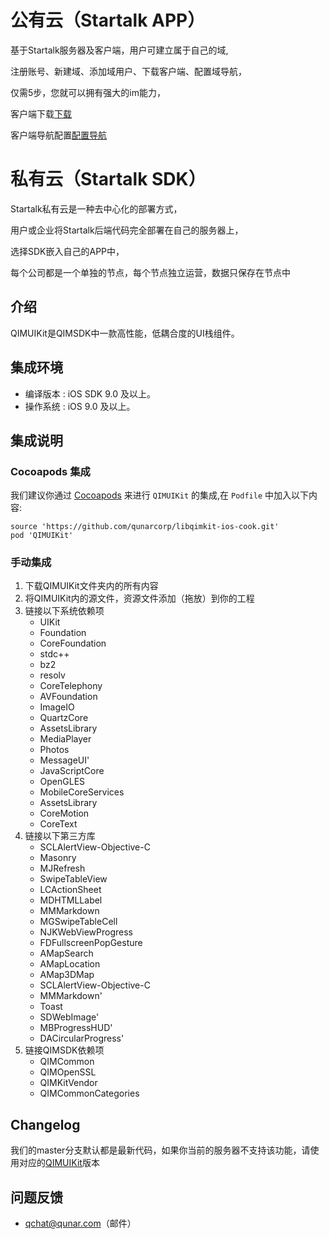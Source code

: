 公有云（Startalk APP）
=====
基于Startalk服务器及客户端，用户可建立属于自己的域,

注册账号、新建域、添加域用户、下载客户端、配置域导航，

仅需5步，您就可以拥有强大的im能力，

客户端下载[下载](https://im.qunar.com/new/#/download)


客户端导航配置[配置导航](https://im.qunar.com/new/#/platform/access_guide/manage_nav?id=manage_nav_mb)

私有云（Startalk SDK）
=====
Startalk私有云是一种去中心化的部署方式，

用户或企业将Startalk后端代码完全部署在自己的服务器上，

选择SDK嵌入自己的APP中，

每个公司都是一个单独的节点，每个节点独立运营，数据只保存在节点中

## 介绍

QIMUIKit是QIMSDK中一款高性能，低耦合度的UI栈组件。

## 集成环境
* 编译版本 : iOS SDK 9.0 及以上。
* 操作系统 : iOS 9.0 及以上。

## 集成说明

### Cocoapods 集成

我们建议你通过 [Cocoapods](https://cocoapods.org/) 来进行 `QIMUIKit` 的集成,在 `Podfile` 中加入以下内容:

```shell
source 'https://github.com/qunarcorp/libqimkit-ios-cook.git'
pod 'QIMUIKit'
```

### 手动集成

1. 下载QIMUIKit文件夹内的所有内容
2. 将QIMUIKit内的源文件，资源文件添加（拖放）到你的工程
3. 链接以下系统依赖项
    * UIKit
    * Foundation
    * CoreFoundation
    * stdc++
    * bz2
    * resolv
    * CoreTelephony
    * AVFoundation
    * ImageIO
    * QuartzCore
    * AssetsLibrary
    * MediaPlayer
    * Photos
    * MessageUI'
    * JavaScriptCore
    * OpenGLES
    * MobileCoreServices
    * AssetsLibrary
    * CoreMotion
    * CoreText
4. 链接以下第三方库
    * SCLAlertView-Objective-C
    * Masonry
    * MJRefresh
    * SwipeTableView
    * LCActionSheet
    * MDHTMLLabel
    * MMMarkdown
    * MGSwipeTableCell
    * NJKWebViewProgress
    * FDFullscreenPopGesture
    * AMapSearch
    * AMapLocation
    * AMap3DMap
    * SCLAlertView-Objective-C
    * MMMarkdown'
    * Toast
    * SDWebImage'
    * MBProgressHUD'
    * DACircularProgress'
6. 链接QIMSDK依赖项
    * QIMCommon
    * QIMOpenSSL
    * QIMKitVendor
    * QIMCommonCategories
    
## Changelog
   我们的master分支默认都是最新代码，如果你当前的服务器不支持该功能，请使用对应的[QIMUIKit](https://github.com/qunarcorp/libqimuikit-ios/wiki)版本
    
## 问题反馈

-   qchat@qunar.com（邮件）
